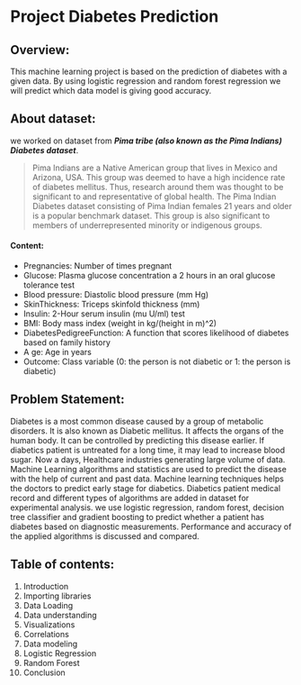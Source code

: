 # Project Diabetes Prediction

## Overview: 
This machine learning project is based on the prediction of diabetes with a given data.
By using logistic regression and random forest regression we will predict which data model is giving good accuracy.

## About dataset:
we worked on dataset from ***Pima tribe (also known as the Pima Indians) Diabetes dataset***.
>Pima Indians are a Native American group that lives in Mexico and Arizona, USA. This group was deemed to have a high incidence rate of diabetes mellitus. Thus, research around them was thought to be significant to and representative of global health. The Pima Indian Diabetes dataset consisting of Pima Indian females 21 years and older is a popular benchmark dataset. This group is also significant to members of underrepresented minority or indigenous groups.

#### Content:
* Pregnancies: Number of times pregnant<br />
* Glucose: Plasma glucose concentration a 2 hours in an oral glucose tolerance test<br />
* Blood pressure: Diastolic blood pressure (mm Hg)<br />
* SkinThickness: Triceps skinfold thickness (mm)<br />
* Insulin: 2-Hour serum insulin (mu U/ml) test<br />
* BMI: Body mass index (weight in kg/(height in m)^2)<br />
* DiabetesPedigreeFunction: A function that scores likelihood of diabetes based on family history<br />
* A ge: Age in years<br />
* Outcome: Class variable (0: the person is not diabetic or 1: the person is diabetic)

## Problem Statement:
Diabetes is a most common disease caused by a group of metabolic disorders. It is also known as Diabetic mellitus. It affects the organs of the human body. It can be controlled by predicting this disease earlier. If diabetics patient is untreated for a long time, it may lead to increase blood sugar. Now a days, Healthcare industries generating large volume of data. Machine Learning algorithms and statistics are used to predict the disease with the help of current and past data. Machine learning techniques helps the doctors to predict early stage for diabetics. Diabetics patient medical record and different types of algorithms are added in dataset for experimental analysis. we use logistic regression, random forest, decision tree classifier and gradient boosting to predict whether a patient has diabetes based on diagnostic measurements. Performance and accuracy of the applied algorithms is discussed and compared. 
 
 ## Table of contents:
1. Introduction
2. Importing libraries
3. Data Loading
4. Data understanding
5. Visualizations
6. Correlations
7. Data modeling
8. Logistic Regression
9. Random Forest 
10. Conclusion
